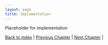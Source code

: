 ```yaml
---
layout: page
title: Implementation
---
```


Placeholder for implementation

[Back to index](./index.md) |
[Previous Chapter](./detailed-design.md) |
[Next Chapter](./testing.md) |
